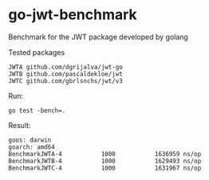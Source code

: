 # go-jwt-benchmark
Benchmark for the JWT package developed by golang


Tested packages
```
JWTA github.com/dgrijalva/jwt-go
JWTB github.com/pascaldekloe/jwt
JWTC github.com/gbrlsnchs/jwt/v3
```


Run:
```
go test -bench=.
```

Result:
```
goos: darwin
goarch: amd64
BenchmarkJWTA-4           1000           1636959 ns/op
BenchmarkJWTB-4           1000           1629493 ns/op
BenchmarkJWTC-4           1000           1631967 ns/op
```